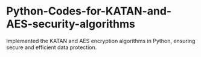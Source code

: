 # Python-Codes-for-KATAN-and-AES-security-algorithms
Implemented the KATAN and AES encryption algorithms in Python, ensuring secure and efficient data protection. 
